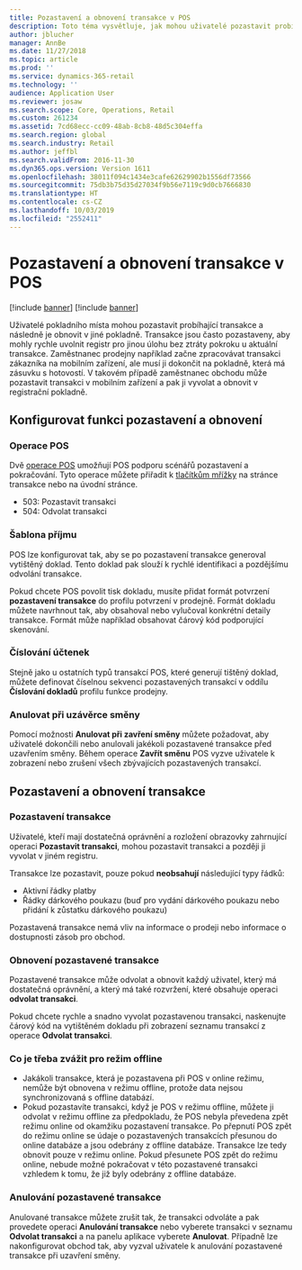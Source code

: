 ```yaml
---
title: Pozastavení a obnovení transakce v POS
description: Toto téma vysvětluje, jak mohou uživatelé pozastavit probíhající transakce a obnovit je později nebo v jiné registrační pokladně pomocí aplikace Dynamics 365 Retail.
author: jblucher
manager: AnnBe
ms.date: 11/27/2018
ms.topic: article
ms.prod: ''
ms.service: dynamics-365-retail
ms.technology: ''
audience: Application User
ms.reviewer: josaw
ms.search.scope: Core, Operations, Retail
ms.custom: 261234
ms.assetid: 7cd68ecc-cc09-48ab-8cb8-48d5c304effa
ms.search.region: global
ms.search.industry: Retail
ms.author: jeffbl
ms.search.validFrom: 2016-11-30
ms.dyn365.ops.version: Version 1611
ms.openlocfilehash: 38011f094c1434e3cafe62629902b1556df73566
ms.sourcegitcommit: 75db3b75d35d27034f9b56e7119c9d0cb7666830
ms.translationtype: HT
ms.contentlocale: cs-CZ
ms.lasthandoff: 10/03/2019
ms.locfileid: "2552411"
---
```

# <a name="suspend-and-resume-a-transaction-in-the-point-of-sale-pos"></a>Pozastavení a obnovení transakce v POS

[!include [banner](includes/banner.md)]
[!include [banner](includes/preview-banner.md)]

Uživatelé pokladního místa mohou pozastavit probíhající transakce a následně je obnovit v jiné pokladně. Transakce jsou často pozastaveny, aby mohly rychle uvolnit registr pro jinou úlohu bez ztráty pokroku u aktuální transakce. Zaměstnanec prodejny například začne zpracovávat transakci zákazníka na mobilním zařízení, ale musí ji dokončit na pokladně, která má zásuvku s hotovostí. V takovém případě zaměstnanec obchodu může pozastavit transakci v mobilním zařízení a pak ji vyvolat a obnovit v registrační pokladně.

## <a name="configure-suspend-and-resume-functionality"></a>Konfigurovat funkci pozastavení a obnovení

### <a name="pos-operations"></a>Operace POS

Dvě [operace POS](pos-operations.md) umožňují POS podporu scénářů pozastavení a pokračování. Tyto operace můžete přiřadit k [tlačítkům mřížky](pos-screen-layouts.md) na stránce transakce nebo na úvodní stránce.

- 503: Pozastavit transakci
- 504: Odvolat transakci

### <a name="receipt-template"></a>Šablona příjmu

POS lze konfigurovat tak, aby se po pozastavení transakce generoval vytištěný doklad. Tento doklad pak slouží k rychlé identifikaci a pozdějšímu odvolání transakce.

Pokud chcete POS povolit tisk dokladu, musíte přidat formát potvrzení **pozastavení transakce** do profilu potvrzení v prodejně. Formát dokladu můžete navrhnout tak, aby obsahoval nebo vylučoval konkrétní detaily transakce. Formát může například obsahovat čárový kód podporující skenování.

### <a name="receipt-numbering"></a>Číslování účtenek

Stejně jako u ostatních typů transakcí POS, které generují tištěný doklad, můžete definovat číselnou sekvenci pozastavených transakcí v oddílu **Číslování dokladů** profilu funkce prodejny.

### <a name="void-when-closing-shift"></a>Anulovat při uzávěrce směny

Pomocí možnosti **Anulovat při zavření směny** můžete požadovat, aby uživatelé dokončili nebo anulovali jakékoli pozastavené transakce před uzavřením směny. Během operace **Zavřít směnu** POS vyzve uživatele k zobrazení nebo zrušení všech zbývajících pozastavených transakcí.

## <a name="suspend-and-resume-a-transaction"></a>Pozastavení a obnovení transakce

### <a name="suspend-a-transaction"></a>Pozastavení transakce

Uživatelé, kteří mají dostatečná oprávnění a rozložení obrazovky zahrnující operaci **Pozastavit transakci**, mohou pozastavit transakci a později ji vyvolat v jiném registru.

Transakce lze pozastavit, pouze pokud **neobsahují** následující typy řádků:

- Aktivní řádky platby
- Řádky dárkového poukazu (buď pro vydání dárkového poukazu nebo přidání k zůstatku dárkového poukazu)

Pozastavená transakce nemá vliv na informace o prodeji nebo informace o dostupnosti zásob pro obchod.

### <a name="resume-a-suspended-transaction"></a>Obnovení pozastavené transakce

Pozastavené transakce může odvolat a obnovit každý uživatel, který má dostatečná oprávnění, a který má také rozvržení, které obsahuje operaci **odvolat transakci**.

Pokud chcete rychle a snadno vyvolat pozastavenou transakci, naskenujte čárový kód na vytištěném dokladu při zobrazení seznamu transakcí z operace **Odvolat transakci**.

### <a name="considerations-for-offline-mode"></a>Co je třeba zvážit pro režim offline

- Jakákoli transakce, která je pozastavena při POS v online režimu, nemůže být obnovena v režimu offline, protože data nejsou synchronizovaná s offline databází.
- Pokud pozastavíte transakci, když je POS v režimu offline, můžete ji odvolat v režimu offline za předpokladu, že POS nebyla převedena zpět režimu online od okamžiku pozastavení transakce. Po přepnutí POS zpět do režimu online se údaje o pozastavených transakcích přesunou do online databáze a jsou odebrány z offline databáze. Transakce lze tedy obnovit pouze v režimu online. Pokud přesunete POS zpět do režimu online, nebude možné pokračovat v této pozastavené transakci vzhledem k tomu, že již byly odebrány z offline databáze.

### <a name="void-a-suspended-transaction"></a>Anulování pozastavené transakce

Anulované transakce můžete zrušit tak, že transakci odvoláte a pak provedete operaci **Anulování transakce** nebo vyberete transakci v seznamu **Odvolat transakci** a na panelu aplikace vyberete **Anulovat**. Případně lze nakonfigurovat obchod tak, aby vyzval uživatele k anulování pozastavené transakce při uzavření směny.
